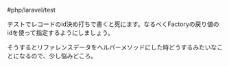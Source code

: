#php/laravel/test

テストでレコードのid決め打ちで書くと死にます。なるべくFactoryの戻り値のidを使って指定するようにしましょう。  

そうするとリファレンスデータをヘルパーメソッドにした時どうするみたいなことになるので、少し悩みどころ。